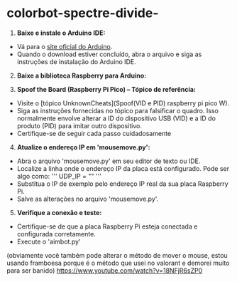 # colorbot-spectre-divide-

1. **Baixe e instale o Arduino IDE:**
- Vá para o [site oficial do Arduino](https://www.arduino.cc/en/software).
- Quando o download estiver concluído, abra o arquivo e siga as instruções de instalação do Arduino IDE.

2. **Baixe a biblioteca Raspberry para Arduino:**


3. **Spoof the Board (Raspberry Pi Pico) – Tópico de referência:**
- Visite o [tópico UnknownCheats](Spoof(VID e PID) raspberry pi pico W).
- Siga as instruções fornecidas no tópico para falsificar o quadro. Isso normalmente envolve alterar a ID do dispositivo USB (VID) e a ID do produto (PID) para imitar outro dispositivo.
- Certifique-se de seguir cada passo cuidadosamente
4. **Atualize o endereço IP em 'mousemove.py':**
- Abra o arquivo 'mousemove.py' em seu editor de texto ou IDE.
- Localize a linha onde o endereço IP da placa está configurado. Pode ser algo como:
'''
UDP_IP = ""
'''
- Substitua o IP de exemplo pelo endereço IP real da sua placa Raspberry Pi.
- Salve as alterações no arquivo 'mousemove.py'.

5. **Verifique a conexão e teste:**
- Certifique-se de que a placa Raspberry Pi esteja conectada e configurada corretamente.
- Execute o 'aimbot.py'

(obviamente você também pode alterar o método de mover o mouse, estou usando framboesa porque é o método que usei no valorant e demorei muito para ser banido)
https://www.youtube.com/watch?v=18NFjR6sZP0

